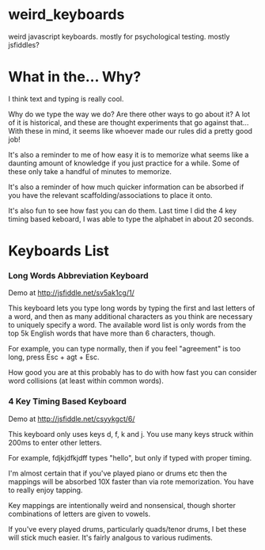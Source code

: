 # weird_keyboards
weird javascript keyboards.  mostly for psychological testing.  mostly jsfiddles?

# What in the... Why?

I think text and typing is really cool.

Why do we type the way we do?  Are there other ways to go about it?  A lot of
it is historical, and these are thought experiments that go against that...
With these in mind, it seems like whoever made our rules did a pretty good job!

It's also a reminder to me of how easy it is to memorize what seems like a
daunting amount of knowledge if you just practice for a while. Some of these
only take a handful of minutes to memorize.

It's also a reminder of how much quicker information can be absorbed if you have the relevant 
scaffolding/associations to place it onto.

It's also fun to see how fast you can do them.  Last time I did the 4 key timing based keboard, 
I was able to type the alphabet in about 20 seconds.

# Keyboards List

### Long Words Abbreviation Keyboard ###

Demo at http://jsfiddle.net/sv5ak1cg/1/

This keyboard lets you type long words by typing the first and last letters of a word, 
and then as many additional characters as you think are necessary to uniquely specify a word.  The 
available word list is only words from the top 5k English words that have more than 6 characters, 
though.

For example, you can type normally, then if you feel "agreement" is too long, press Esc + agt + Esc.

How good you are at this probably has to do with how fast you can consider word collisions 
(at least within common words).

### 4 Key Timing Based Keyboard ###
Demo at http://jsfiddle.net/csyykgct/6/

This keyboard only uses keys d, f, k and j. You use many keys struck within
200ms to enter other letters.

For example, fdjkjdfkjdff types "hello", but only if typed with proper timing.

I'm almost certain that if you've played piano or drums etc then the mappings will be absorbed 10X 
faster than via rote memorization.  You have to really enjoy tapping.

Key mappings are intentionally weird and nonsensical, though shorter
combinations of letters are given to vowels.

If you've every played drums, particularly quads/tenor drums, I bet these will
stick much easier.  It's fairly analgous to various rudiments.
